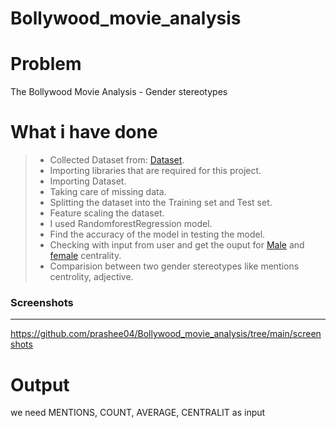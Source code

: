 # Bollywood_movie_analysis

# Problem

The Bollywood Movie Analysis - Gender stereotypes

#  What i have done
> - Collected Dataset from: [Dataset](https://github.com/BollywoodData/Bollywood-Data).
> - Importing libraries that are required for this project.
> - Importing Dataset.
> - Taking care of missing data.
> - Splitting the dataset into the Training set and Test set.
> - Feature scaling the dataset.
> - I used RandomforestRegression model.
> - Find the accuracy of the model in testing the model.
> -  Checking with input from user and get the ouput for [Male](https://github.com/prashee04/Bollywood_movie_analysis/blob/main/final/male_centrality_rf.ipynb) and [female](https://github.com/prashee04/Bollywood_movie_analysis/blob/main/final/female_centrality_rf.ipynb) centrality.
> - Comparision between two gender stereotypes like mentions centrolity, adjective.

### Screenshots
 ---------
 https://github.com/prashee04/Bollywood_movie_analysis/tree/main/screenshots

 
 # Output
 
 
we need MENTIONS, COUNT,	AVERAGE, CENTRALIT as input
 
